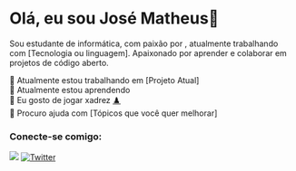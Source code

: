 # Olá, eu sou José Matheus👋

Sou estudante de informática, com paixão por , atualmente trabalhando com [Tecnologia ou linguagem]. Apaixonado por aprender e colaborar em projetos de código aberto.

🔭 Atualmente estou trabalhando em [Projeto Atual]  <br>
🌱 Atualmente estou aprendendo <br> 
👯 Eu gosto de jogar xadrez [♟️](https://www.chess.com/pt) <br>
🤔 Procuro ajuda com [Tópicos que você quer melhorar]

### Conecte-se comigo:
[![](https://img.shields.io/badge/LinkedIn-blue?logo=linkedin)](https://www.linkedin.com/in/seunome/)
[![Twitter](https://img.shields.io/badge/Twitter-blue?logo=twitter)](https://twitter.com/seunome)


